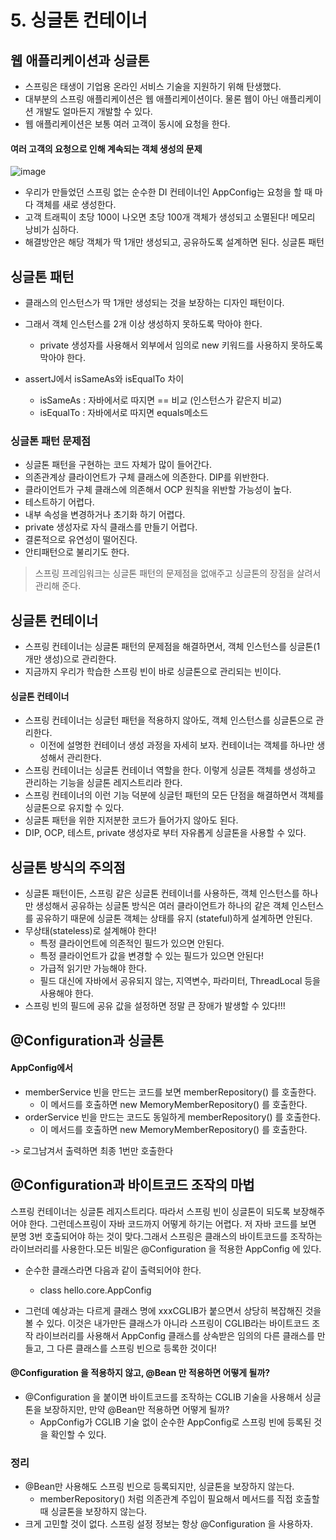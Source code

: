 # 5. 싱글톤 컨테이너

## 웹 애플리케이션과 싱글톤

+ 스프링은 태생이 기업용 온라인 서비스 기술을 지원하기 위해 탄생했다.
+ 대부분의 스프링 애플리케이션은 웹 애플리케이션이다. 물론 웹이 아닌 애플리케이션 개발도 얼마든지 개발할 수 있다.
+ 웹 애플리케이션은 보통 여러 고객이 동시에 요청을 한다.

#### 여러 고객의 요청으로 인해 계속되는 객체 생성의 문제

![image](https://user-images.githubusercontent.com/49984996/115106928-b4193000-9fa2-11eb-8190-1b3f78ac306b.png)

+ 우리가 만들었던 스프링 없는 순수한 DI 컨테이너인 AppConfig는 요청을 할 때 마다 객체를 새로 생성한다.
+ 고객 트래픽이 초당 100이 나오면 초당 100개 객체가 생성되고 소멸된다! 메모리 낭비가 심하다.
+ 해결방안은 해당 객체가 딱 1개만 생성되고, 공유하도록 설계하면 된다. 싱글톤 패턴

## 싱글톤 패턴

+ 클래스의 인스턴스가 딱 1개만 생성되는 것을 보장하는 디자인 패턴이다.
+ 그래서 객체 인스턴스를 2개 이상 생성하지 못하도록 막아야 한다.
  - private 생성자를 사용해서 외부에서 임의로 new 키워드를 사용하지 못하도록 막아야 한다.

+ assertJ에서 isSameAs와 isEqualTo 차이
  - isSameAs : 자바에서로 따지면 == 비교 (인스턴스가 같은지 비교)
  - isEqualTo : 자바에서로 따지면 equals메소드

### 싱글톤 패턴 문제점

+ 싱글톤 패턴을 구현하는 코드 자체가 많이 들어간다.
+ 의존관계상 클라이언트가 구체 클래스에 의존한다. DIP를 위반한다.
+ 클라이언트가 구체 클래스에 의존해서 OCP 원칙을 위반할 가능성이 높다.
+ 테스트하기 어렵다.
+ 내부 속성을 변경하거나 초기화 하기 어렵다.
+ private 생성자로 자식 클래스를 만들기 어렵다.
+ 결론적으로 유연성이 떨어진다.
+ 안티패턴으로 불리기도 한다.

> 스프링 프레임워크는 싱글톤 패턴의 문제점을 없애주고 싱글톤의 장점을 살려서 관리해 준다.

## 싱글톤 컨테이너
+ 스프링 컨테이너는 싱글톤 패턴의 문제점을 해결하면서, 객체 인스턴스를 싱글톤(1개만 생성)으로 관리한다.
+ 지금까지 우리가 학습한 스프링 빈이 바로 싱글톤으로 관리되는 빈이다.

#### 싱글톤 컨테이너
+ 스프링 컨테이너는 싱글턴 패턴을 적용하지 않아도, 객체 인스턴스를 싱글톤으로 관리한다.
  - 이전에 설명한 컨테이너 생성 과정을 자세히 보자. 컨테이너는 객체를 하나만 생성해서 관리한다.
+ 스프링 컨테이너는 싱글톤 컨테이너 역할을 한다. 이렇게 싱글톤 객체를 생성하고 관리하는 기능을 싱글톤 레지스트리라 한다.
+ 스프링 컨테이너의 이런 기능 덕분에 싱글턴 패턴의 모든 단점을 해결하면서 객체를 싱글톤으로 유지할 수 있다.
+ 싱글톤 패턴을 위한 지저분한 코드가 들어가지 않아도 된다.
+ DIP, OCP, 테스트, private 생성자로 부터 자유롭게 싱글톤을 사용할 수 있다.

## 싱글톤 방식의 주의점

+ 싱글톤 패턴이든, 스프링 같은 싱글톤 컨테이너를 사용하든, 객체 인스턴스를 하나만 생성해서 공유하는 싱글톤 방식은 여러 클라이언트가 하나의 같은 객체 인스턴스를 공유하기 때문에 싱글톤 객체는 상태를 유지
(stateful)하게 설계하면 안된다.
+ 무상태(stateless)로 설계해야 한다!
  - 특정 클라이언트에 의존적인 필드가 있으면 안된다.
  - 특정 클라이언트가 값을 변경할 수 있는 필드가 있으면 안된다!
  - 가급적 읽기만 가능해야 한다.
  - 필드 대신에 자바에서 공유되지 않는, 지역변수, 파라미터, ThreadLocal 등을 사용해야 한다.
+ 스프링 빈의 필드에 공유 값을 설정하면 정말 큰 장애가 발생할 수 있다!!!

## @Configuration과 싱글톤

#### AppConfig에서
+ memberService 빈을 만드는 코드를 보면 memberRepository() 를 호출한다.
  - 이 메서드를 호출하면 new MemoryMemberRepository() 를 호출한다.
+ orderService 빈을 만드는 코드도 동일하게 memberRepository() 를 호출한다.
  - 이 메서드를 호출하면 new MemoryMemberRepository() 를 호출한다. 

-> 로그남겨서 출력하면 최종 1번만 호출한다

## @Configuration과 바이트코드 조작의 마법

스프링 컨테이너는 싱글톤 레지스트리다. 따라서 스프링 빈이 싱글톤이 되도록 보장해주어야 한다. 그런데스프링이 자바 코드까지 어떻게 하기는 어렵다. 저 자바 코드를 보면 분명 3번 호출되어야 하는 것이 맞다.그래서 스프링은 클래스의 바이트코드를 조작하는 라이브러리를 사용한다.모든 비밀은 @Configuration 을 적용한 AppConfig 에 있다.

+ 순수한 클래스라면 다음과 같이 출력되어야 한다.
  - class hello.core.AppConfig

+ 그런데 예상과는 다르게 클래스 명에 xxxCGLIB가 붙으면서 상당히 복잡해진 것을 볼 수 있다. 이것은 내가만든 클래스가 아니라 스프링이 CGLIB라는 바이트코드 조작 라이브러리를 사용해서 AppConfig 클래스를 상속받은 임의의 다른 클래스를 만들고, 그 다른 클래스를 스프링 빈으로 등록한 것이다!

#### @Configuration 을 적용하지 않고, @Bean 만 적용하면 어떻게 될까?
+ @Configuration 을 붙이면 바이트코드를 조작하는 CGLIB 기술을 사용해서 싱글톤을 보장하지만, 만약 @Bean만 적용하면 어떻게 될까?
  - AppConfig가 CGLIB 기술 없이 순수한 AppConfig로 스프링 빈에 등록된 것을 확인할 수 있다.

### 정리
+ @Bean만 사용해도 스프링 빈으로 등록되지만, 싱글톤을 보장하지 않는다.
  - memberRepository() 처럼 의존관계 주입이 필요해서 메서드를 직접 호출할 때 싱글톤을 보장하지 않는다.
+ 크게 고민할 것이 없다. 스프링 설정 정보는 항상 @Configuration 을 사용하자.
